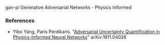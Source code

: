  gan-pi
Generative Adversarial Networks - Physics Informed

### References

  - Yibo Yang, Paris Perdikaris. "[Adversarial Uncertainty Quantification in Physics-Informed Neural Networks](https://arxiv.org/abs/1811.04026)" arXiv:1811.04026
